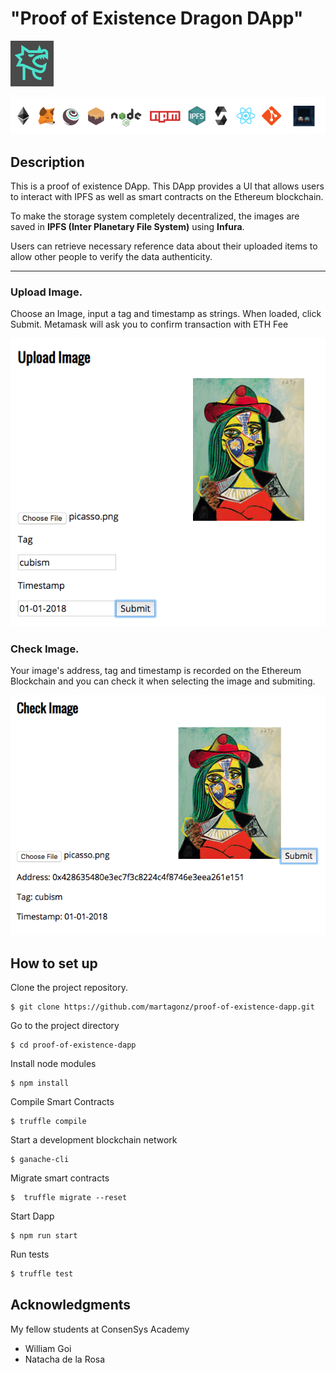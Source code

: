 # "Proof of Existence Dragon DApp" 
![dragon](/public/dragon.png?raw=true "dragon")
<!--  -->

![techStack](/public/techStack.png?raw=true "techStack")


## Description  

This is a proof of existence DApp. This DApp provides a UI that allows users to interact with IPFS as well as smart contracts on the Ethereum blockchain. 

To make the storage system completely decentralized, the images are saved in **IPFS (Inter Planetary File System)** using **Infura**.

Users can retrieve necessary reference data about their uploaded items to allow other people to verify the data authenticity.

***

### Upload Image.

Choose an Image, input a tag and timestamp as strings.  When loaded, click Submit. Metamask will ask you to confirm transaction with ETH Fee

![uploadimage](/public/uploadimage.png?raw=true "uploadimage2")

### Check Image.

Your image's address, tag and timestamp is recorded on the Ethereum Blockchain and you can check it when selecting the image and submiting.

![checkimage](/public/checkimage.png?raw=true "checkimage2")

## How to set up
<!--  -->

Clone the project repository.

```
$ git clone https://github.com/martagonz/proof-of-existence-dapp.git
```

Go to the project directory

```
$ cd proof-of-existence-dapp
```

Install node modules

```
$ npm install
```

Compile Smart Contracts

```
$ truffle compile
```

Start a development blockchain network

```
$ ganache-cli
```

Migrate smart contracts

```
$  truffle migrate --reset
```

Start Dapp

```
$ npm run start
```

Run tests

```sh
$ truffle test 
```


## Acknowledgments

My fellow students at ConsenSys Academy 
* William Goi
* Natacha de la Rosa